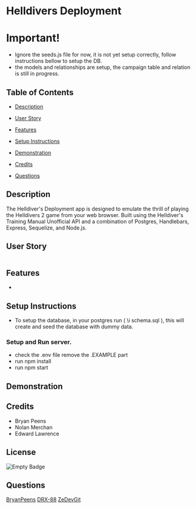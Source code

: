 # Helldivers Deployment

# Important!
- Ignore the seeds.js file for now, it is not yet setup correctly, follow instructions bellow to setup the DB.
- the models and relationships are setup, the campaign table and relation is still in progress.



## Table of Contents
- [Description](#description)

- [User Story](#user-story)

- [Features](#features)

- [Setup Instructions](#setup-instructions)

- [Demonstration](#demonstration)

- [Credits](#credits)

- [Questions](#questions)


## Description 
The Helldiver's Deployment app is designed to emulate the thrill of playing the Helldivers 2 game from your web browser. Built using the Helldiver's Training Manual Unofficial API and a combination of Postgres, Handlebars, Express, Sequelize, and Node.js.


## User Story
```md

```

## Features
- 

## Setup Instructions
 - To setup the database, in your postgres run ( \i schema.sql ), this will create and seed the database with dummy data.

### Setup and Run server.
- check the .env file remove the .EXAMPLE part
- run npm install
- run npm start

## Demonstration


## Credits
- Bryan Peens
- Nolan Merchan
- Edward Lawrence

## License
 ![Empty Badge](https://img.shields.io/badge/MIT-License-blue)

## Questions
 [BryanPeens](https://github.com/BryanPeens/)
 [DRX-88](https://github.com/DRX-88/)
 [ZeDevGit](https://github.com/ZeDevGit)
